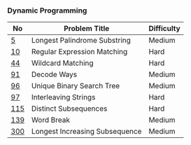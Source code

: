### Dynamic Programming
No | Problem Title | Difficulty | 
------------ | ------------ | -------------
[5](https://leetcode.com/problems/longest-palindromic-substring/submissions/) | Longest Palindrome Substring | Medium  
[10](https://leetcode.com/problems/regular-expression-matching/) | Regular Expression Matching | Hard 
[44](https://leetcode.com/problems/wildcard-matching/) | Wildcard Matching | Hard
[91](https://leetcode.com/problems/decode-ways/) | Decode Ways | Medium 
[96](https://leetcode.com/problems/unique-binary-search-trees/) | Unique Binary Search Tree | Medium  
[97](https://leetcode.com/problems/interleaving-string/) | Interleaving Strings | Hard  
[115](https://leetcode.com/problems/distinct-subsequences/) | Distinct Subsequences | Hard
[139](https://leetcode.com/problems/word-break/) | Word Break | Medium
[300](https://leetcode.com/problems/longest-increasing-subsequence/) | Longest Increasing Subsequence | Medium 
